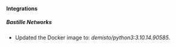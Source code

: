 
#### Integrations

##### Bastille Networks

- Updated the Docker image to: *demisto/python3:3.10.14.90585*.
